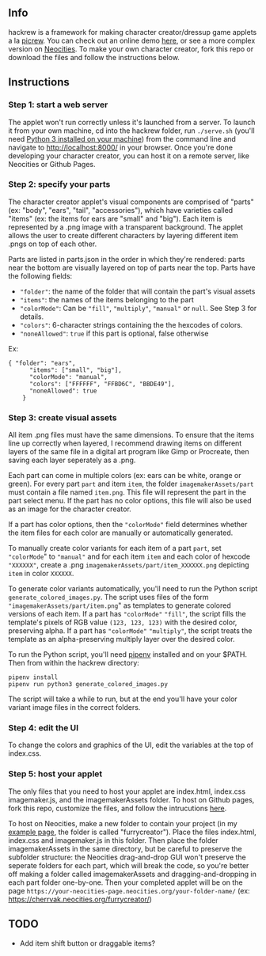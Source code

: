 ## Info

hackrew is a framework for making character creator/dressup game applets a la [picrew](https://picrew.me/). You can check out an online demo [here](https://ksadov.github.io/hackrew/), or see a more complex version on [Neocities](https://cherrvak.neocities.org/furrycreator/index.html). To make your own character creator, fork this repo or download the files and follow the instructions below.

## Instructions

### Step 1: start a web server

The applet won't run correctly unless it's launched from a server. To launch it from your own machine, cd into the hackrew folder, run `./serve.sh` (you'll need [Python 3 installed on your machine](https://www.python.org/downloads/)) from the command line and navigate to [http://localhost:8000/](http://localhost:8000/) in your browser. Once you're done developing your character creator, you can host it on a remote server, like Neocities or Github Pages.

### Step 2: specify your parts
The character creator applet's visual components are comprised of "parts" (ex: "body", "ears", "tail", "accessories"), which have varieties called "items" (ex: the items for ears are "small" and "big"). Each item is represented by a .png image with a transparent background. The applet allows the user to create different characters by layering different item .pngs on top of each other. 

Parts are listed in parts.json in the order in which they're rendered: parts near the bottom are visually layered on top of parts near the top. Parts have the following fields:

- `"folder"`: the name of the folder that will contain the part's visual assets
- `"items"`: the names of the items belonging to the part
- `"colorMode"`: Can be `"fill"`, `"multiply"`, `"manual"` or `null`. See Step 3 for details.
- `"colors"`: 6-character strings containing the the hexcodes of colors.
- `"noneAllowed"`: `true` if this part is optional, false otherwise

Ex: 
```
{ "folder": "ears",
      "items": ["small", "big"],
      "colorMode": "manual",
      "colors": ["FFFFFF", "FFBD6C", "BBDE49"],
      "noneAllowed": true
    }
```
### Step 3: create visual assets

All item .png files must have the same dimensions. To ensure that the items line up correctly when layered, I recommend drawing items on different layers of the same file in a digital art program like Gimp or Procreate, then saving each layer seperately as a .png.

Each part can come in multiple colors (ex: ears can be white, orange or green). For every part `part` and item `item`, the folder `imagemakerAssets/part` must contain a file named `item.png`. This file will represent the part in the part select menu. If the part has no color options, this file will also be used as an image for the character creator.

If a part has color options, then the `"colorMode"` field determines whether the item files for each color are  manually or automatically generated.

To manually create color variants for each item of a part `part`, set `"colorMode`" to `"manual"` and for each item `item` and each color of hexcode `"XXXXXX"`, create a .png `imagemakerAssets/part/item_XXXXXX.png` depicting `item` in color `XXXXXX`.

To generate color variants automatically, you'll need to run the Python script `generate_colored_images.py`. The script uses files of the form `"imagemakerAssets/part/item.png`" as templates to generate colored versions of each item. If a part has `"colorMode"` `"fill"`, the script fills the template's pixels of RGB value `(123, 123, 123)` with the desired color, preserving alpha. If a part has `"colorMode"` `"multiply"`, the script treats the template as an alpha-preserving multiply layer over the desired color.

To run the Python script, you'll need [pipenv](https://pypi.org/project/pipenv/) installed and on your $PATH. Then from within the hackrew directory:
```
pipenv install
pipenv run python3 generate_colored_images.py

```
The script will take a while to run, but at the end you'll have your color variant image files in the correct folders.

### Step 4: edit the UI
To change the colors and graphics of the UI, edit the variables at the top of index.css.

### Step 5: host your applet

The only files that you need to host your applet are index.html, index.css imagemaker.js, and the imagemakerAssets folder. To host on Github pages, fork this repo, customize the files, and follow the intrucutions [here](https://docs.github.com/en/pages/getting-started-with-github-pages/creating-a-github-pages-site).

To host on Neocities, make a new folder to contain your project (in my [example page](https://cherrvak.neocities.org/furrycreator/index.html), the folder is called "furrycreator"). Place the files index.html, index.css and imagemaker.js in this folder. Then place the folder imagemakerAssets in the same directory, but be careful to preserve the subfolder structure: the Neocities drag-and-drop GUI won't preserve the seperate folders for each part, which will break the code, so you're better off making a folder called imagemakerAssets and dragging-and-dropping in each part folder one-by-one. Then your completed applet will be on the page `https://your-neocities-page.neocities.org/your-folder-name/` (ex: https://cherrvak.neocities.org/furrycreator/)

## TODO
- Add item shift button or draggable items?